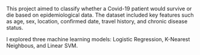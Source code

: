 This project aimed to classify whether a Covid-19 patient would survive or die based on epidemiological data. The dataset included key features such as age, sex, location, confirmed date, travel history, and chronic disease status.

I explored three machine learning models: Logistic Regression, K-Nearest Neighbous, and Linear SVM.
